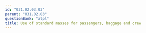 ```yaml
---
id: "031.02.03.03"
parent: "031.02.03"
questionBank: "atpl"
title: Use of standard masses for passengers, baggage and crew
---
```

